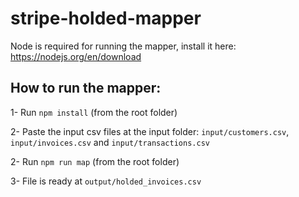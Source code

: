# stripe-holded-mapper

Node is required for running the mapper, install it here:
https://nodejs.org/en/download

## How to run the mapper:

1- Run `npm install` (from the root folder)

2- Paste the input csv files at the input folder: `input/customers.csv`, `input/invoices.csv` and `input/transactions.csv`

2- Run `npm run map` (from the root folder)

3- File is ready at `output/holded_invoices.csv`
